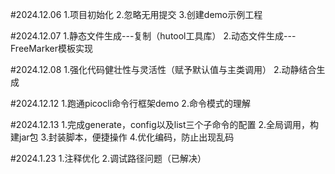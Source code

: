 #2024.12.06
1.项目初始化
2.忽略无用提交
3.创建demo示例工程

#2024.12.07
1.静态文件生成---复制（hutool工具库）
2.动态文件生成---FreeMarker模板实现

#2024.12.08
1.强化代码健壮性与灵活性（赋予默认值与主类调用）
2.动静结合生成

#2024.12.12
1.跑通picocli命令行框架demo
2.命令模式的理解

#2024.12.13
1.完成generate，config以及list三个子命令的配置
2.全局调用，构建jar包
3.封装脚本，便捷操作
4.优化编码，防止出现乱码

#2024.1.23
1.注释优化
2.调试路径问题（已解决）